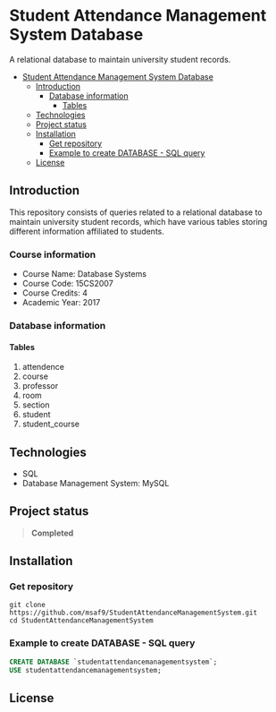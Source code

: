 # Student Attendance Management System Database
A relational database to maintain university student records.

- [Student Attendance Management System Database](#student-attendance-management-system-database)
  - [Introduction](#introduction)
    - [Database information](#database-information)
      - [Tables](#tables)
  - [Technologies](#technologies)
  - [Project status](#project-status)
  - [Installation](#installation)
    - [Get repository](#get-repository)
    - [Example to create DATABASE - SQL query](#example-to-create-database---sql-query)
  - [License](#license)

## Introduction
This repository consists of queries related to a relational database to maintain university student records, which have various tables storing different information affiliated to students.

### Course information
- Course Name: Database Systems
- Course Code: 15CS2007
- Course Credits: 4
- Academic Year: 2017

### Database information
#### Tables
1. attendence
2. course
3. professor
4. room
5. section
6. student
7. student_course

## Technologies
- SQL
- Database Management System: MySQL

## Project status
> **Completed**

## Installation
### Get repository
```git
git clone https://github.com/msaf9/StudentAttendanceManagementSystem.git
cd StudentAttendanceManagementSystem
```
### Example to create DATABASE - SQL query 
```sql
CREATE DATABASE `studentattendancemanagementsystem`;
USE studentattendancemanagementsystem;
```
## License
